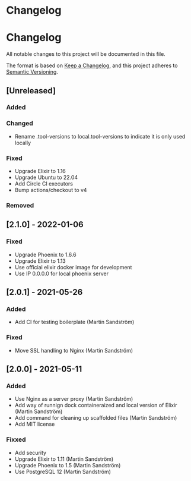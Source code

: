# Changelog

# Changelog
All notable changes to this project will be documented in this file.

The format is based on [Keep a Changelog](https://keepachangelog.com/en/1.0.0/),
and this project adheres to [Semantic Versioning](https://semver.org/spec/v2.0.0.html).

## [Unreleased]
### Added
### Changed
- Rename .tool-versions to local.tool-versions to indicate it is only used locally

### Fixed
- Upgrade Elixir to 1.16
- Upgrade Ubuntu to 22.04
- Add Circle CI executors
- Bump actions/checkout to v4

### Removed

## [2.1.0] - 2022-01-06

### Fixed
- Upgrade Phoenix to 1.6.6
- Upgrade Elixir to 1.13
- Use official elixir docker image for development
- Use IP 0.0.0.0 for local phoenix server


## [2.0.1] - 2021-05-26

### Added
- Add CI for testing boilerplate (Martin Sandström)

### Fixed
- Move SSL handling to Nginx (Martin Sandström)


## [2.0.0] - 2021-05-11

### Added
- Use Nginx as a server proxy (Martin Sandström)
- Add way of runnign dock containeraized and local version of Elixir (Martin Sandström)
- Add command for cleaning up scaffolded files (Martin Sandström)
- Add MIT license

### Fixxed
- Add security
- Upgrade Elixir to 1.11 (Martin Sandström)
- Upgrade Phoenix to 1.5 (Martin Sandström)
- Use PostgreSQL 12 (Martin Sandström)
